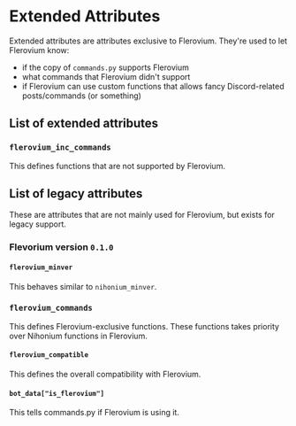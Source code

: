 # Extended Attributes
Extended attributes are attributes exclusive to Flerovium. They're used to let Flerovium know:
* if the copy of ```commands.py``` supports Flerovium
* what commands that Flerovium didn't support
* if Flerovium can use custom functions that allows fancy Discord-related posts/commands (or something)
## List of extended attributes
### ```flerovium_inc_commands```
This defines functions that are not supported by Flerovium.
## List of legacy attributes
These are attributes that are not mainly used for Flerovium, but exists for legacy support.
### Flevorium version ```0.1.0```
#### ```flerovium_minver```
This behaves similar to ```nihonium_minver```.
### ```flerovium_commands```
This defines Flerovium-exclusive functions. These functions takes priority over Nihonium functions in Flerovium.
#### ```flerovium_compatible```
This defines the overall compatibility with Flerovium.
#### ```bot_data["is_flerovium"]```
This tells commands.py if Flerovium is using it. 
